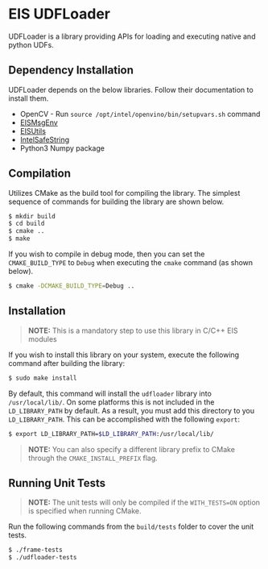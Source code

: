 # EIS UDFLoader

UDFLoader is a library providing APIs for loading and executing native and python UDFs.

## Dependency Installation

UDFLoader depends on the below libraries. Follow their documentation to install them.
* OpenCV - Run `source /opt/intel/openvino/bin/setupvars.sh` command
* [EISMsgEnv](../EISMsgEnv/README.md)
* [EISUtils](../../util/c/README.md)
* [IntelSafeString](../IntelSafeString/README.md)
* Python3 Numpy package

## Compilation

Utilizes CMake as the build tool for compiling the library. The simplest sequence of commands for building the library are
shown below.

```sh
$ mkdir build
$ cd build
$ cmake ..
$ make
```

If you wish to compile in debug mode, then you can set
the `CMAKE_BUILD_TYPE` to `Debug` when executing the `cmake` command (as shown
below).

```sh
$ cmake -DCMAKE_BUILD_TYPE=Debug ..
```

## Installation

> **NOTE:** This is a mandatory step to use this library in
> C/C++ EIS modules

If you wish to install this library on your system, execute the
following command after building the library:

```sh
$ sudo make install
```

By default, this command will install the `udfloader` library into
`/usr/local/lib/`. On some platforms this is not included in the `LD_LIBRARY_PATH`
by default. As a result, you must add this directory to you `LD_LIBRARY_PATH`. This can
be accomplished with the following `export`:

```sh
$ export LD_LIBRARY_PATH=$LD_LIBRARY_PATH:/usr/local/lib/
```
> **NOTE:** You can also specify a different library prefix to CMake through
> the `CMAKE_INSTALL_PREFIX` flag.

## Running Unit Tests

> **NOTE:** The unit tests will only be compiled if the `WITH_TESTS=ON` option
> is specified when running CMake.

Run the following commands from the `build/tests` folder to cover the unit
tests.

```sh
$ ./frame-tests
$ ./udfloader-tests
```
